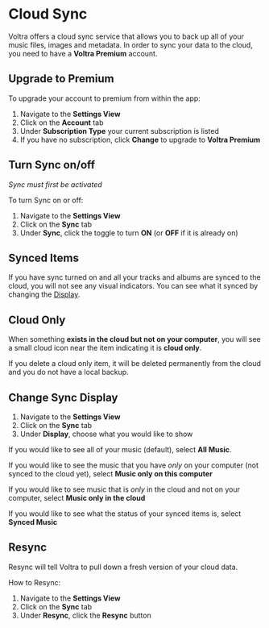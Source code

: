 # Cloud Sync
Voltra offers a cloud sync service that allows you to back up all of your music files, images and metadata. In order to sync your data to the cloud, you need to have a **Voltra Premium** account.

## Upgrade to Premium
To upgrade your account to premium from within the app:

1.  Navigate to the **Settings View**
2.  Click on the **Account** tab
3.  Under **Subscription Type** your current subscription is listed
4.  If you have no subscription, click **Change** to upgrade to **Voltra Premium**

## Turn Sync on/off
_Sync must first be activated_

To turn Sync on or off:
1.  Navigate to the **Settings View**
2.  Click on the **Sync** tab
3.  Under **Sync**, click the toggle to turn **ON** (or **OFF** if it is already on)

## Synced Items
If you have sync turned on and all your tracks and albums are synced to the cloud, you will not see any visual indicators. You can see what it synced by changing the [Display](/desktop/sync/change-sync-display).

## Cloud Only
When something **exists in the cloud but not on your computer**, you will see a small cloud icon near the item indicating it is **cloud only**.

If you delete a cloud only item, it will be deleted permanently from the cloud and you do not have a local backup.

## Change Sync Display
1.  Navigate to the **Settings View**
2.  Click on the **Sync** tab
3.  Under **Display**, choose what you would like to show

If you would like to see all of your music (default), select **All Music**.

If you would like to see the music that you have _only_ on your computer (not synced to the cloud yet), select **Music only on this computer**

If you would like to see music that is _only_ in the cloud and not on your computer, select **Music only in the cloud**

If you would like to see what the status of your synced items is, select **Synced Music**

## Resync
Resync will tell Voltra to pull down a fresh version of your cloud data.

How to Resync:
1.  Navigate to the **Settings View**
2.  Click on the **Sync** tab
3.  Under **Resync**, click the **Resync** button
